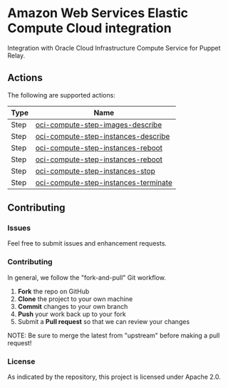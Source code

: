 # Amazon Web Services Elastic Compute Cloud integration

Integration with Oracle Cloud Infrastructure Compute Service for Puppet Relay.

## Actions

The following are supported actions: 

|   Type    |  Name              |
|-----------|--------------------|
| Step      | [oci-compute-step-images-describe](/steps/oci-compute-step-images-describe)  | 
| Step      | [oci-compute-step-instances-describe](/steps/oci-compute-step-instances-describe)    | 
| Step      | [oci-compute-step-instances-reboot](/steps/oci-compute-step-instances-reboot) | 
| Step      | [oci-compute-step-instances-reboot](/steps/oci-compute-step-instances-start) |  
| Step      | [oci-compute-step-instances-stop](/steps/oci-compute-step-instances-stop) |  
| Step      | [oci-compute-step-instances-terminate](/steps/oci-compute-step-instances-terminate) |


## Contributing

### Issues

Feel free to submit issues and enhancement requests.

### Contributing

In general, we follow the "fork-and-pull" Git workflow.

 1. **Fork** the repo on GitHub
 2. **Clone** the project to your own machine
 3. **Commit** changes to your own branch
 4. **Push** your work back up to your fork
 5. Submit a **Pull request** so that we can review your changes

NOTE: Be sure to merge the latest from "upstream" before making a pull request!

### License

As indicated by the repository, this project is licensed under Apache 2.0.
